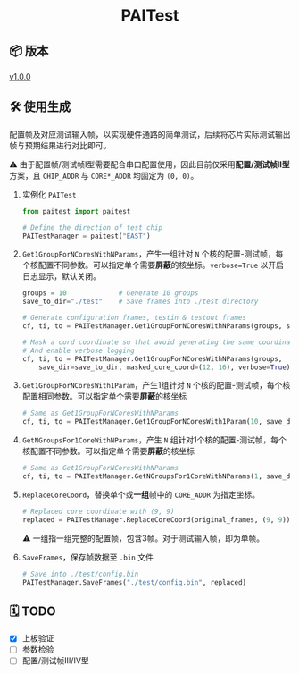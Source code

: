 <div align="center">

# PAITest

</div>

## 📦 版本

[v1.0.0](https://github.com/PAICookers/PAITest/releases/tag/v1.0.0)

## 🛠️ 使用生成

配置帧及对应测试输入帧，以实现硬件通路的简单测试，后续将芯片实际测试输出帧与预期结果进行对比即可。

⚠️ 由于配置帧/测试帧I型需要配合串口配置使用，因此目前仅采用**配置/测试帧II型**方案，且 `CHIP_ADDR` 与 `CORE*_ADDR` 均固定为 `(0, 0)`。

1. 实例化 `PAITest`

   ```python
   from paitest import paitest

   # Define the direction of test chip
   PAITestManager = paitest("EAST")
   ```
2. `Get1GroupForNCoresWithNParams`，产生一组针对 `N` 个核的配置-测试帧，每个核配置不同参数。可以指定单个需要**屏蔽**的核坐标。`verbose=True` 以开启日志显示，默认关闭。

   ```python
   groups = 10             # Generate 10 groups
   save_to_dir="./test"    # Save frames into ./test directory

   # Generate configuration frames, testin & testout frames
   cf, ti, to = PAITestManager.Get1GroupForNCoresWithNParams(groups, save_dir=save_to_dir)

   # Mask a cord coordinate so that avoid generating the same coordinate.
   # And enable verbose logging
   cf, ti, to = PAITestManager.Get1GroupForNCoresWithNParams(groups, 
       save_dir=save_to_dir, masked_core_coord=(12, 16), verbose=True)
   ```
3. `Get1GroupForNCoresWith1Param`，产生1组针对 `N` 个核的配置-测试帧，每个核配置相同参数。可以指定单个需要**屏蔽**的核坐标

   ```python
   # Same as Get1GroupForNCoresWithNParams
   cf, ti, to = PAITestManager.Get1GroupForNCoresWith1Param(10, save_dir="./test")
   ```
4. `GetNGroupsFor1CoreWithNParams`，产生 `N` 组针对1个核的配置-测试帧，每个核配置不同参数。可以指定单个需要**屏蔽**的核坐标

   ```python
   # Same as Get1GroupForNCoresWithNParams
   cf, ti, to = PAITestManager.GetNGroupsFor1CoreWithNParams(1, save_dir="./test")
   ```
5. `ReplaceCoreCoord`，替换单个或**一组**帧中的 `CORE_ADDR` 为指定坐标。

   ```python
   # Replaced core coordinate with (9, 9)
   replaced = PAITestManager.ReplaceCoreCoord(original_frames, (9, 9))
   ```

   ⚠️ 一组指一组完整的配置帧，包含3帧。对于测试输入帧，即为单帧。
6. `SaveFrames`，保存帧数据至 `.bin` 文件

   ```python
   # Save into ./test/config.bin
   PAITestManager.SaveFrames("./test/config.bin", replaced)
   ```

## 🗓️ TODO

- [X] 上板验证
- [ ] 参数检验
- [ ] 配置/测试帧III/IV型
